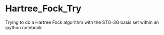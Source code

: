 # Hartree_Fock_Try
Trying to do a Hartree Fock algorithm with the STO-3G basis set within an ipython notebook
